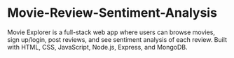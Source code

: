 # Movie-Review-Sentiment-Analysis
Movie Explorer is a full-stack web app where users can browse movies, sign up/login, post reviews, and see sentiment analysis of each review. Built with HTML, CSS, JavaScript, Node.js, Express, and MongoDB.

